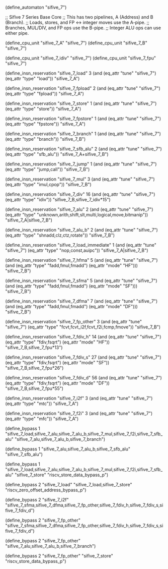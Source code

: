 (define_automaton "sifive_7")

;; Sifive 7 Series Base Core
;; This has two pipelines, A (Address) and B (Branch).
;; Loads, stores, and FP <-> integer moves use the A-pipe.
;; Branches, MUL/DIV, and FP ops use the B-pipe.
;; Integer ALU ops can use either pipe.

(define_cpu_unit "sifive_7_A" "sifive_7")
(define_cpu_unit "sifive_7_B" "sifive_7")

(define_cpu_unit "sifive_7_idiv" "sifive_7")
(define_cpu_unit "sifive_7_fpu" "sifive_7")

(define_insn_reservation "sifive_7_load" 3
  (and (eq_attr "tune" "sifive_7")
       (eq_attr "type" "load"))
  "sifive_7_A")

(define_insn_reservation "sifive_7_fpload" 2
  (and (eq_attr "tune" "sifive_7")
       (eq_attr "type" "fpload"))
  "sifive_7_A")

(define_insn_reservation "sifive_7_store" 1
  (and (eq_attr "tune" "sifive_7")
       (eq_attr "type" "store"))
  "sifive_7_A")

(define_insn_reservation "sifive_7_fpstore" 1
  (and (eq_attr "tune" "sifive_7")
       (eq_attr "type" "fpstore"))
  "sifive_7_A")

(define_insn_reservation "sifive_7_branch" 1
  (and (eq_attr "tune" "sifive_7")
       (eq_attr "type" "branch"))
  "sifive_7_B")

(define_insn_reservation "sifive_7_sfb_alu" 2
  (and (eq_attr "tune" "sifive_7")
       (eq_attr "type" "sfb_alu"))
  "sifive_7_A+sifive_7_B")

(define_insn_reservation "sifive_7_jump" 1
  (and (eq_attr "tune" "sifive_7")
       (eq_attr "type" "jump,call"))
  "sifive_7_B")

(define_insn_reservation "sifive_7_mul" 3
  (and (eq_attr "tune" "sifive_7")
       (eq_attr "type" "imul,cpop"))
  "sifive_7_B")

(define_insn_reservation "sifive_7_div" 16
  (and (eq_attr "tune" "sifive_7")
       (eq_attr "type" "idiv"))
  "sifive_7_B,sifive_7_idiv*15")

(define_insn_reservation "sifive_7_alu" 2
  (and (eq_attr "tune" "sifive_7")
       (eq_attr "type" "unknown,arith,shift,slt,multi,logical,move,bitmanip"))
  "sifive_7_A|sifive_7_B")

(define_insn_reservation "sifive_7_alu_b" 2
  (and (eq_attr "tune" "sifive_7")
       (eq_attr "type" "shnadd,clz,ctz,rotate"))
  "sifive_7_B")

(define_insn_reservation "sifive_7_load_immediate" 1
  (and (eq_attr "tune" "sifive_7")
       (eq_attr "type" "nop,const,auipc"))
  "sifive_7_A|sifive_7_B")

(define_insn_reservation "sifive_7_hfma" 5
  (and (eq_attr "tune" "sifive_7")
       (and (eq_attr "type" "fadd,fmul,fmadd")
	    (eq_attr "mode" "HF")))
  "sifive_7_B")

(define_insn_reservation "sifive_7_sfma" 5
  (and (eq_attr "tune" "sifive_7")
       (and (eq_attr "type" "fadd,fmul,fmadd")
	    (eq_attr "mode" "SF")))
  "sifive_7_B")

(define_insn_reservation "sifive_7_dfma" 7
  (and (eq_attr "tune" "sifive_7")
       (and (eq_attr "type" "fadd,fmul,fmadd")
	    (eq_attr "mode" "DF")))
  "sifive_7_B")

(define_insn_reservation "sifive_7_fp_other" 3
  (and (eq_attr "tune" "sifive_7")
       (eq_attr "type" "fcvt,fcvt_i2f,fcvt_f2i,fcmp,fmove"))
  "sifive_7_B")

(define_insn_reservation "sifive_7_fdiv_h" 14
  (and (eq_attr "tune" "sifive_7")
       (eq_attr "type" "fdiv,fsqrt")
       (eq_attr "mode" "HF"))
  "sifive_7_B,sifive_7_fpu*13")

(define_insn_reservation "sifive_7_fdiv_s" 27
  (and (eq_attr "tune" "sifive_7")
       (eq_attr "type" "fdiv,fsqrt")
       (eq_attr "mode" "SF"))
  "sifive_7_B,sifive_7_fpu*26")

(define_insn_reservation "sifive_7_fdiv_d" 56
  (and (eq_attr "tune" "sifive_7")
       (eq_attr "type" "fdiv,fsqrt")
       (eq_attr "mode" "DF"))
  "sifive_7_B,sifive_7_fpu*55")

(define_insn_reservation "sifive_7_i2f" 3
  (and (eq_attr "tune" "sifive_7")
       (eq_attr "type" "mtc"))
  "sifive_7_A")

(define_insn_reservation "sifive_7_f2i" 3
  (and (eq_attr "tune" "sifive_7")
       (eq_attr "type" "mfc"))
  "sifive_7_A")

(define_bypass 1 "sifive_7_load,sifive_7_alu,sifive_7_alu_b,sifive_7_mul,sifive_7_f2i,sifive_7_sfb_alu"
  "sifive_7_alu,sifive_7_alu_b,sifive_7_branch")

(define_bypass 1 "sifive_7_alu,sifive_7_alu_b,sifive_7_sfb_alu"
  "sifive_7_sfb_alu")

(define_bypass 1 "sifive_7_load,sifive_7_alu,sifive_7_alu_b,sifive_7_mul,sifive_7_f2i,sifive_7_sfb_alu"
  "sifive_7_store" "riscv_store_data_bypass_p")

(define_bypass 2 "sifive_7_load"
  "sifive_7_load,sifive_7_store" "riscv_zero_offset_address_bypass_p")

(define_bypass 2 "sifive_7_i2f"
  "sifive_7_sfma,sifive_7_dfma,sifive_7_fp_other,sifive_7_fdiv_h,sifive_7_fdiv_s,sifive_7_fdiv_d")

(define_bypass 2 "sifive_7_fp_other"
  "sifive_7_sfma,sifive_7_dfma,sifive_7_fp_other,sifive_7_fdiv_h,sifive_7_fdiv_s,sifive_7_fdiv_d")

(define_bypass 2 "sifive_7_fp_other"
  "sifive_7_alu,sifive_7_alu_b,sifive_7_branch")

(define_bypass 2 "sifive_7_fp_other"
  "sifive_7_store" "riscv_store_data_bypass_p")
